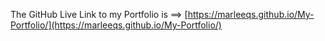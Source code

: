 The GitHub Live Link to my Portfolio is ==>  [https://marleeqs.github.io/My-Portfolio/](https://marleeqs.github.io/My-Portfolio/)
